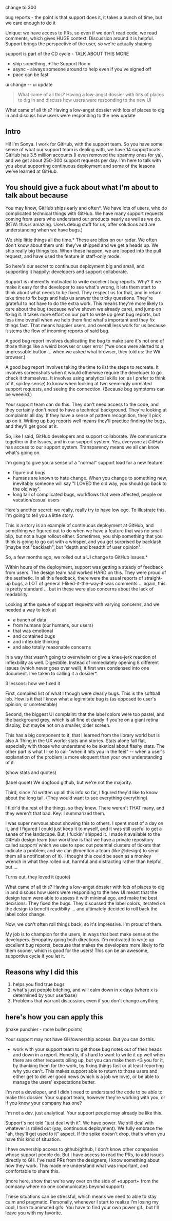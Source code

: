 change to 300

bug reports - the point is that support does it, it takes a bunch of time, but we care enough to do it

Unique: we have access to PRs, so even if we don't read code, we read comments, which gives HUGE context. Discussion around it is helpful. Support brings the perspective of the user, so we're actually shaping

support is part of the CD cycle - TALK ABOUT THIS MORE
* ship something, +The Support Room
* async - always someone around to help even if you've signed off
* pace can be fast

ui change -- ui update

>What came of all this? Having a low-angst dossier with lots of places to dig in and discuss how users were responding to the new UI

What came of all this? Having a low-angst dossier with lots of places to dig in and discuss how users were responding to the new update

## Intro

Hi! I'm Sonya. I work for GitHub, with the support team. So you have some sense of what our support team is dealing with, we have 14 supportocats. GitHub has 3.5 million accounts (I even removed the spammy ones for ya), and we get about 250-300 support requests per day. I'm here to talk with you about supporting continuous deployment and some of the lessons we've learned at GitHub.

## You should give a fuck about what I'm about to talk about because

You may know, GitHub ships early and often*. We have lots of users, who do complicated technical things with GitHub. We have many support requests coming from users who understand our products nearly as well as we do. (BTW: this is amazing. Users debug stuff for us, offer solutions and are understanding when we have bugs.)

We ship little things all the time.* These are blips on our radar. We often don't know about them until they've shipped and we get a heads up.
We ship really big things too. When these happen, we are looped into the pull request, and have used the feature in staff-only mode.

So here's our secret to continuous deployment big and small, and supporting it happily: developers and support collaborate.

Support is inherently motivated to write excellent bug reports. Why? If we make it easy for the developer to see what's wrong, it lets them start to think about what needs to be fixed. They respect us for that, and in return take time to fix bugs and help us answer the tricky questions. They're grateful to not have to do the extra work. This means they're more likely to care about the bug (because we've shown we already care), and jump on fixing it. It takes more effort on our part to write up great bug reports, but less time overall when we help them find what's important and they fix things fast. That means happier users, and overall less work for us because it stems the flow of incoming reports of said bug.

A good bug report involves duplicating the bug to make sure it's not one of those things like a weird browser or user error (*we once were alerted to a unpressable button ... when we asked what browser, they told us: the Wii browser.) 

A good bug report involves taking the time to list the steps to recreate. It involves screenshots when it would otherwise require the developer to go check it themselves. It involves using analytical skills (or, as I prefer to think of it, spidey sense) to know when looking at two seemingly unrelated support requests, and seeing the connection. (Because bug symptoms can be weeeird.) 

Your support team can do this. They don't need access to the code, and they certainly don't need to have a technical background. They're looking at complaints all day. If they have a sense of pattern recognition, they'll pick up on it. Writing up bug reports well means they'll practice finding the bugs, and they'll get good at it.

So, like I said, GitHub developers and support collaborate. We communicate together in the Issues, and in our support system. Yes, everyone at GitHub has access to our support system. Transparency means we all can know what's going on.

I'm going to give you a sense of a "normal" support load for a new feature. 
* figure out bugs
* humans are known to hate change. When you change to something new, inevitably someone will say "I LOVED the old way, you should go back to the old way".
* long tail of complicated bugs, workflows that were affected, people on vacation/casual users

Here's another secret: we really, really try to have low ego. To illustrate this, I'm going to tell you a little story. 

This is a story is an example of continuous deployment at GitHub, and something we figured out to do when we have a feature that was no small blip, but not a huge rollout either. Sometimes, you ship something that you think is going to go out with a whisper, and you get surprised by backlash [maybe not "backlash", but "depth and breadth of user opinion".

So, a few months ago, we rolled out a UI change to GitHub Issues.*

Within hours of the deployment, support was getting a steady of feedback from users. The design team had worked HARD on this. They were proud of the aesthetic. In all this feedback, there were the usual reports of straight-up bugs, a LOT of general I-liked-it-the-way-it-was comments ... again, this is pretty standard ... but in these were also concerns about the lack of readability.

Looking at the queue of support requests with varying concerns, and we needed a way to look at
* a bunch of data
* from humans (our humans, our users)
* that was emotional
* and contained bugs
* and inflexible thinking
* and also totally reasonable concerns

in a way that wasn't going to overwhelm or give a knee-jerk reaction of inflexbility as well. Digestible. Instead of immediately opening 8 different issues (which never goes over well), it first was condensed into one document. I've taken to calling it a dossier*. 

3 lessons: how we fixed it

First, compiled list of what I though were clearly bugs. This is the softball lob. How is it that I know what a legimitate bug is (as opposed to user's opinion, or unretestable)

Second, the biggest UI complaint: that the label colors were too pastel, and the background grey, which is all fine et dandy if you're on a giant retina display, but maybe not on a smaller, older screen. 

This has a big component to it, that I learned from the library world but is also A Thing in the UX world: stats and stories. Stats alone fall flat, especially with those who understand to be sketical about flashy stats. The other part is what I like to call "when it hits you in the feel" -- when a user's explanation of the problem is more eloquent than your own understanding of it. 

(show stats and quotes)

(label quoet)
We dogfood github, but we're not the majority.

Third, since I'd written up all this info so far, I figured they'd like to know about the long tail. (They would want to see everything everything)

I tl;dr'd the rest of the things, so they knew. There weren't THAT many, and they weren't that bad. Key: I summarized them.

I was super nervous about showing this to others. I spent most of a day on it, and I figured I could just keep it to myself, and it was still useful to get a sense of the landscape. But, I fuckin' shipped it. I made it available to the GitHub design team (our workflow is that we have a private repository called support/ which we use to spec out potential clusters of tickets that indicate a problem, and we can @mention a team (like @design) to send them all a notification of it). I thought this could be seen as a monkey wrench in what they rolled out, harmful and distracting rather than helpful, but ... 

Turns out, they loved it
(quote)

What came of all this? Having a low-angst dossier with lots of places to dig in and discuss how users were responding to the new UI meant that the design team were able to assess it with minimal ego, and make the best decisions. They fixed the bugs. They discussed the label colors, iterated on the design to benefit readibilty ... and ultimately decided to roll back the label color change.

Now, we don't often roll things back, so it's impressive. I'm proud of them. 

My job is to champion for the users, in ways that best make sense ot the developers. Emopathy going both directions. I'm motivated to write up excellent bug reports, because that makes the developers more likely to fix them sooner, which is good for the users! This can be an awesome, supportive cycle if you let it. 

## Reasons why I did this

1. helps you find true bugs
2. what's just people bitching, and will calm down in x days (where x is determined by your userbase)
3. Problems that warrant discussion, even if you don't change anything


## here's how you can apply this

(make punchier - more bullet points)

Your support may not have GH/ownership access. But you can do this.

* work with your support team to get those bug notes out of their heads and down in a report. Honestly, it's hard to want to write it up well when there are other requests piling up, but you can make them <3 you for it, by thanking them for the work, by fixing things fast or at least reporting why you can't. This makes support able to return to those users and either get to deliver good news (which is a job we love), or be able to manage the users' expectations better.

I'm not a developer, and I didn't need to understand the code to be able to make this dossier. Your support team, however they're working with you, or if you know your company has one?

I'm not a dev, just analytical. Your support people may already be like this.

Support's not told "just deal with it". We have power. We still deal with whatever is rolled out (yay, continuous deployment). We fully embrace the "ah, they'll get used to it" aspect. If the spike doesn't drop, that's when you have this kind of situation.

I have ownership access to github/github, I don't know other companies whose support people do. But I have access to read the PRs, to add issues directly to GH. I've read PRs from the designers, I know something about how they work. This made me understand what was important, and comfortable to share this.

(more here, show that we're way over on the side of +support+ from the company where no one communicates beyond support)

These situations can be stressful, which means we need to able to stay calm and pragmatic. Personally, whenever I start to realize I'm losing my cool, I turn to animated gifs. You have to find your own power gif., but I'll leave you with my favorite. 
